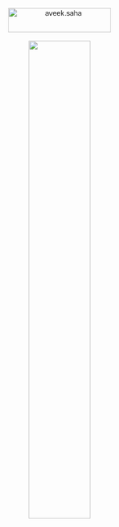 

<p align="center">
  <a href="https://ko-fi.com/W7W2DTUIV"> <img align="center" src="https://cdn.ko-fi.com/cdn/kofi4.png?v=3" height="50" width="210" alt="aveek.saha" /></a>
  <br>
  <br>
  <img height="50%" width="auto" src ="https://github-readme-stats.vercel.app/api?username=xThrasherrr&theme=dark&show_icons=true&hide_border=true&count_private=true">
</p
